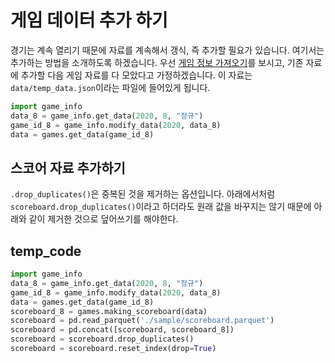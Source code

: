 # 게임 데이터 추가 하기

경기는 계속 열리기 때문에 자료를 계속해서 갱식, 즉 추가할 필요가 있습니다. 여기서는 추가하는 방법을 소개하도록 하겠습니다. 우선 [게임 정보 가져오기](https://github.com/LOPES-HUFS/Data_Wrangling_for_KBO/blob/master/doc/game_info.md)를 보시고, 기존 자료에 추가할 다음 게임 자료를 다 모았다고 가정하겠습니다. 이 자료는 `data/temp_data.json`이라는 파일에 들어있게 됩니다.

```python
import game_info
data_8 = game_info.get_data(2020, 8, "정규")
game_id_8 = game_info.modify_data(2020, data_8)
data = games.get_data(game_id_8)
```

## 스코어 자료 추가하기

`.drop_duplicates()`은 중복된 것을 제거하는 옵션입니다. 아래에서처럼 `scoreboard.drop_duplicates()`이라고 하더라도 원래 값을 바꾸지는 않기 때문에 아래와 같이 제거한 것으로 덮어쓰기를 해야한다.

## temp_code

```python
import game_info
data_8 = game_info.get_data(2020, 8, "정규")
game_id_8 = game_info.modify_data(2020, data_8)
data = games.get_data(game_id_8)
scoreboard_8 = games.making_scoreboard(data)
scoreboard = pd.read_parquet('./sample/scoreboard.parquet')
scoreboard = pd.concat([scoreboard, scoreboard_8])
scoreboard = scoreboard.drop_duplicates()
scoreboard = scoreboard.reset_index(drop=True)
```
